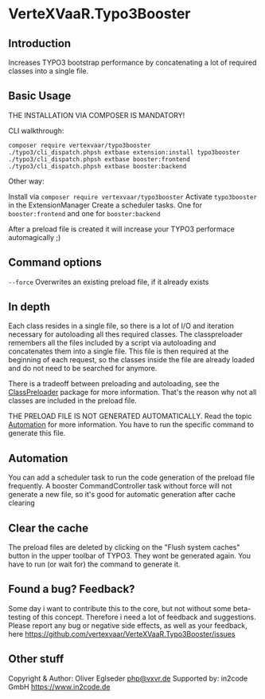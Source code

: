VerteXVaaR.Typo3Booster
=======================

## Introduction
Increases TYPO3 bootstrap performance by concatenating a lot of required classes into a single file.

## Basic Usage

THE INSTALLATION VIA COMPOSER IS MANDATORY!

CLI walkthrough:

```
composer require vertexvaar/typo3booster
./typo3/cli_dispatch.phpsh extbase extension:install typo3booster
./typo3/cli_dispatch.phpsh extbase booster:frontend
./typo3/cli_dispatch.phpsh extbase booster:backend
```

Other way:

Install via `composer require vertexvaar/typo3booster`
Activate `typo3booster` in the ExtensionManager
Create a scheduler tasks. One for `booster:frontend` and one for `booster:backend`

After a preload file is created it will increase your TYPO3 performace automagically ;)

## Command options

`--force` Overwrites an existing preload file, if it already exists

## In depth

Each class resides in a single file, so there is a lot of I/O and iteration necessary for autoloading all thes required classes.
The classpreloader remembers all the files included by a script via autoloading and concatenates them into a single file.
This file is then required at the beginning of each request, so the classes inside the file are already loaded and do not need to be searched for anymore.

There is a tradeoff between preloading and autoloading, see the [ClassPreloader](https://github.com/ClassPreloader/ClassPreloader/blob/2.0/README.md#notice) package for more information.
That's the reason why not all classes are included in the preload file.

THE PRELOAD FILE IS NOT GENERATED AUTOMATICALLY.
Read the topic [Automation](#automation) for more information. You have to run the specific command to generate this file.

## Automation

You can add a scheduler task to run the code generation of the preload file frequently.
A booster CommandController task without force will not generate a new file, so it's good for automatic generation after cache clearing

## Clear the cache

The preload files are deleted by clicking on the "Flush system caches" button in the upper toolbar of TYPO3.
They wont be generated again. You have to run (or wait for) the command to generate it.

## Found a bug? Feedback?

Some day i want to contribute this to the core, but not without some beta-testing of this concept.
Therefore i need a lot of feedback and suggestions.
Please report any bug or negative side effects, as well as your feedback, here https://github.com/vertexvaar/VerteXVaaR.Typo3Booster/issues

## Other stuff

Copyright & Author: Oliver Eglseder <php@vxvr.de>
Supported by: in2code GmbH https://www.in2code.de
